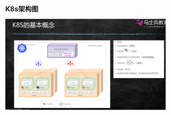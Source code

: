 ## K8s架构图

 ![title](https://raw.githubusercontent.com/zhouyubiu/gitnotes_images/master/gitnote/2020/06/11/1591887926363-1591887926393.png)